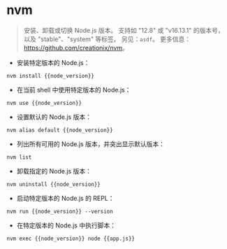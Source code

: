 # nvm

> 安装、卸载或切换 Node.js 版本。
> 支持如 "12.8" 或 "v16.13.1" 的版本号，以及 "stable"、"system" 等标签。
> 另见：`asdf`。
> 更多信息：<https://github.com/creationix/nvm>。

- 安装特定版本的 Node.js：

`nvm install {{node_version}}`

- 在当前 shell 中使用特定版本的 Node.js：

`nvm use {{node_version}}`

- 设置默认的 Node.js 版本：

`nvm alias default {{node_version}}`

- 列出所有可用的 Node.js 版本，并突出显示默认版本：

`nvm list`

- 卸载指定的 Node.js 版本：

`nvm uninstall {{node_version}}`

- 启动特定版本的 Node.js 的 REPL：

`nvm run {{node_version}} --version`

- 在特定版本的 Node.js 中执行脚本：

`nvm exec {{node_version}} node {{app.js}}`